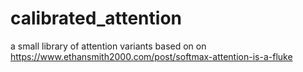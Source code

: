 # calibrated_attention

a small library of attention variants based on on https://www.ethansmith2000.com/post/softmax-attention-is-a-fluke
